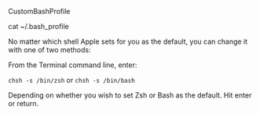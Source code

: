 CustomBashProfile
 
cat ~/.bash_profile
 
No matter which shell Apple sets for you as the default, you can change it with one of two methods:

From the Terminal command line, enter:

`chsh -s /bin/zsh` or `chsh -s /bin/bash`

Depending on whether you wish to set Zsh or Bash as the default. Hit enter or return.


